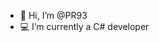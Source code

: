 - 👋 Hi, I’m @PR93
- :computer: I’m currently a C# developer 
  
  
    
  
     
    
          
  
  
     
    
  
   
